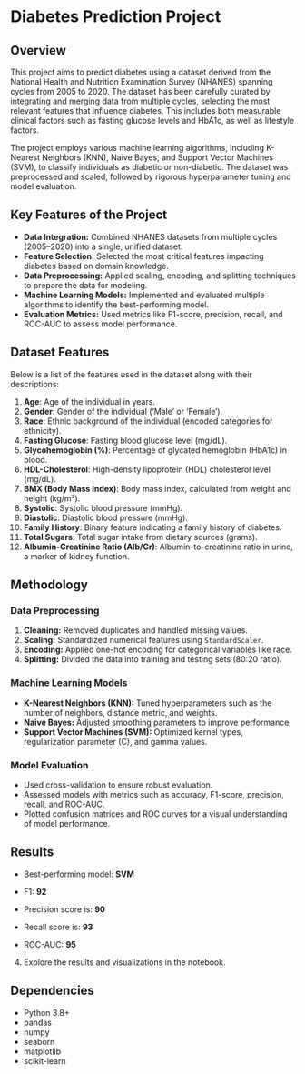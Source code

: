 # Diabetes Prediction Project

## Overview
This project aims to predict diabetes using a dataset derived from the National Health and Nutrition Examination Survey (NHANES) spanning cycles from 2005 to 2020. The dataset has been carefully curated by integrating and merging data from multiple cycles, selecting the most relevant features that influence diabetes. This includes both measurable clinical factors such as fasting glucose levels and HbA1c, as well as lifestyle factors.

The project employs various machine learning algorithms, including K-Nearest Neighbors (KNN), Naive Bayes, and Support Vector Machines (SVM), to classify individuals as diabetic or non-diabetic. The dataset was preprocessed and scaled, followed by rigorous hyperparameter tuning and model evaluation.

## Key Features of the Project
- **Data Integration:** Combined NHANES datasets from multiple cycles (2005–2020) into a single, unified dataset.
- **Feature Selection:** Selected the most critical features impacting diabetes based on domain knowledge.
- **Data Preprocessing:** Applied scaling, encoding, and splitting techniques to prepare the data for modeling.
- **Machine Learning Models:** Implemented and evaluated multiple algorithms to identify the best-performing model.
- **Evaluation Metrics:** Used metrics like F1-score, precision, recall, and ROC-AUC to assess model performance.

## Dataset Features
Below is a list of the features used in the dataset along with their descriptions:

1. **Age**: Age of the individual in years.
2. **Gender**: Gender of the individual (‘Male’ or ‘Female’).
3. **Race**: Ethnic background of the individual (encoded categories for ethnicity).
4. **Fasting Glucose**: Fasting blood glucose level (mg/dL).
5. **Glycohemoglobin (%)**: Percentage of glycated hemoglobin (HbA1c) in blood.
6. **HDL-Cholesterol**: High-density lipoprotein (HDL) cholesterol level (mg/dL).
7. **BMX (Body Mass Index)**: Body mass index, calculated from weight and height (kg/m²).
8. **Systolic**: Systolic blood pressure (mmHg).
9. **Diastolic**: Diastolic blood pressure (mmHg).
10. **Family History**: Binary feature indicating a family history of diabetes.
11. **Total Sugars**: Total sugar intake from dietary sources (grams).
12. **Albumin-Creatinine Ratio (Alb/Cr)**: Albumin-to-creatinine ratio in urine, a marker of kidney function.


## Methodology
### Data Preprocessing
1. **Cleaning:** Removed duplicates and handled missing values.
2. **Scaling:** Standardized numerical features using `StandardScaler`.
3. **Encoding:** Applied one-hot encoding for categorical variables like race.
4. **Splitting:** Divided the data into training and testing sets (80:20 ratio).

### Machine Learning Models
- **K-Nearest Neighbors (KNN):** Tuned hyperparameters such as the number of neighbors, distance metric, and weights.
- **Naive Bayes:** Adjusted smoothing parameters to improve performance.
- **Support Vector Machines (SVM):** Optimized kernel types, regularization parameter (C), and gamma values.

### Model Evaluation
- Used cross-validation to ensure robust evaluation.
- Assessed models with metrics such as accuracy, F1-score, precision, recall, and ROC-AUC.
- Plotted confusion matrices and ROC curves for a visual understanding of model performance.

## Results
- Best-performing model: **SVM**
 - F1: **92**

- Precision score is: **90**
  
- Recall score is: **93**
  
- ROC-AUC: **95**


4. Explore the results and visualizations in the notebook.

## Dependencies
- Python 3.8+
- pandas
- numpy
- seaborn
- matplotlib
- scikit-learn
